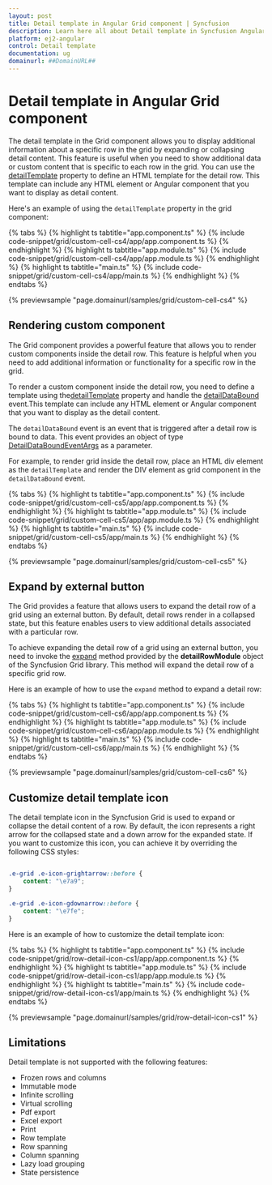 ```yaml
---
layout: post
title: Detail template in Angular Grid component | Syncfusion
description: Learn here all about Detail template in Syncfusion Angular Grid component of Syncfusion Essential JS 2 and more.
platform: ej2-angular
control: Detail template 
documentation: ug
domainurl: ##DomainURL##
---
```


# Detail template in Angular Grid component

The detail template in the Grid component allows you to display additional information about a specific row in the grid by expanding or collapsing detail content. This feature is useful when you need to show additional data or custom content that is specific to each row in the grid. You can use the [detailTemplate](https://ej2.syncfusion.com/angular/documentation/api/grid/#detailtemplate) property to define an HTML template for the detail row. This template can include any HTML element or Angular component that you want to display as detail content.

Here's an example of using the `detailTemplate` property in the grid component:

{% tabs %}
{% highlight ts tabtitle="app.component.ts" %}
{% include code-snippet/grid/custom-cell-cs4/app/app.component.ts %}
{% endhighlight %}
{% highlight ts tabtitle="app.module.ts" %}
{% include code-snippet/grid/custom-cell-cs4/app/app.module.ts %}
{% endhighlight %}
{% highlight ts tabtitle="main.ts" %}
{% include code-snippet/grid/custom-cell-cs4/app/main.ts %}
{% endhighlight %}
{% endtabs %}
  
{% previewsample "page.domainurl/samples/grid/custom-cell-cs4" %}

## Rendering custom component

The Grid component provides a powerful feature that allows you to render custom components inside the detail row. This feature is helpful when you need to add additional information or functionality for a specific row in the grid.

To render a custom component inside the detail row, you need to define a template using the[detailTemplate](https://ej2.syncfusion.com/angular/documentation/api/grid/#detailtemplate)  property and handle the [detailDataBound](https://ej2.syncfusion.com/angular/documentation/api/grid/#detaildatabound) event.This template can include any HTML element or Angular component that you want to display as the detail content.

The `detailDataBound` event is an event that is triggered after a detail row is bound to data. This event provides an object of type [DetailDataBoundEventArgs](https://helpej2.syncfusion.com/angular/documentation/api/grid/detaildataboundeventargs/) as a parameter.

For example, to render grid inside the detail row, place an HTML div element as the `detailTemplate` and render the DIV element as grid component in the `detailDataBound` event.

{% tabs %}
{% highlight ts tabtitle="app.component.ts" %}
{% include code-snippet/grid/custom-cell-cs5/app/app.component.ts %}
{% endhighlight %}
{% highlight ts tabtitle="app.module.ts" %}
{% include code-snippet/grid/custom-cell-cs5/app/app.module.ts %}
{% endhighlight %}
{% highlight ts tabtitle="main.ts" %}
{% include code-snippet/grid/custom-cell-cs5/app/main.ts %}
{% endhighlight %}
{% endtabs %}
  
{% previewsample "page.domainurl/samples/grid/custom-cell-cs5" %}

## Expand by external button

The Grid provides a feature that allows users to expand the detail row of a grid using an external button. By default, detail rows render in a collapsed state, but this feature enables users to view additional details associated with a particular row. 

To achieve expanding the detail row of a grid using an external button, you need to invoke the [expand](https://ej2.syncfusion.com/angular/documentation/api/grid/detailRow/#expand) method provided by the **detailRowModule** object of the Syncfusion Grid library. This method will expand the detail row of a specific grid row.

Here is an example of how to use the `expand` method to expand a detail row:

{% tabs %}
{% highlight ts tabtitle="app.component.ts" %}
{% include code-snippet/grid/custom-cell-cs6/app/app.component.ts %}
{% endhighlight %}
{% highlight ts tabtitle="app.module.ts" %}
{% include code-snippet/grid/custom-cell-cs6/app/app.module.ts %}
{% endhighlight %}
{% highlight ts tabtitle="main.ts" %}
{% include code-snippet/grid/custom-cell-cs6/app/main.ts %}
{% endhighlight %}
{% endtabs %}
  
{% previewsample "page.domainurl/samples/grid/custom-cell-cs6" %}

## Customize detail template icon

The detail template icon in the Syncfusion Grid is used to expand or collapse the detail content of a row. By default, the icon represents a right arrow for the collapsed state and a down arrow for the expanded state. If you want to customize this icon, you can achieve it by overriding the following CSS styles:

```css

.e-grid .e-icon-grightarrow::before {
    content: "\e7a9";
}

.e-grid .e-icon-gdownarrow::before {
    content: "\e7fe";
}

```

Here is an example of how to customize the detail template icon:

{% tabs %}
{% highlight ts tabtitle="app.component.ts" %}
{% include code-snippet/grid/row-detail-icon-cs1/app/app.component.ts %}
{% endhighlight %}
{% highlight ts tabtitle="app.module.ts" %}
{% include code-snippet/grid/row-detail-icon-cs1/app/app.module.ts %}
{% endhighlight %}
{% highlight ts tabtitle="main.ts" %}
{% include code-snippet/grid/row-detail-icon-cs1/app/main.ts %}
{% endhighlight %}
{% endtabs %}
  
{% previewsample "page.domainurl/samples/grid/row-detail-icon-cs1" %}

## Limitations

Detail template is not supported with the following features:

* Frozen rows and columns
* Immutable mode
* Infinite scrolling
* Virtual scrolling
* Pdf export
* Excel export
* Print
* Row template
* Row spanning
* Column spanning
* Lazy load grouping
* State persistence
